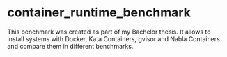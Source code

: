# container_runtime_benchmark
This benchmark was created as part of my Bachelor thesis. It allows to install systems with Docker, Kata Containers, gvisor and Nabla Containers and compare them in different benchmarks.
